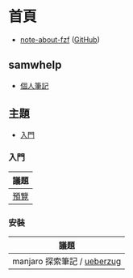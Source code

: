 
# 首頁

* [note-about-fzf](https://samwhelp.github.io/note-about-fzf/) ([GitHub](https://github.com/samwhelp/note-about-fzf))


## samwhelp

* [個人筆記](https://samwhelp.github.io/book/)


## 主題

* [入門](#入門)


### 入門

| 議題 |
| --- |
| [預覽](https://samwhelp.github.io/note-about-fzf/read/start/preview/) |


### 安裝

| 議題 |
| --- |
| manjaro 探索筆記 / [ueberzug](https://samwhelp.github.io/note-about-manjaro/read/adjustment/tool/ueberzug.html) |

